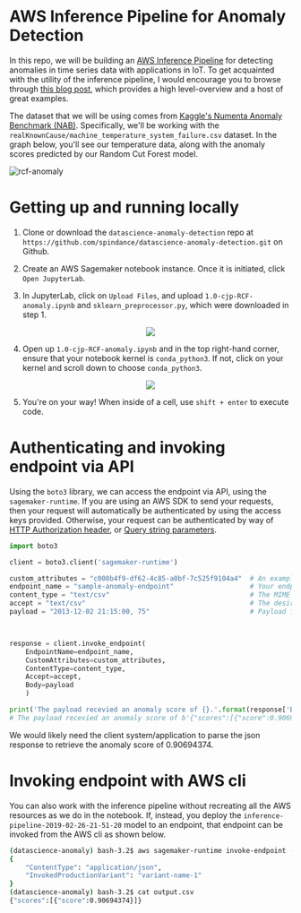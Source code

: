 # AWS Inference Pipeline for Anomaly Detection

In this repo, we will be building an [AWS Inference Pipeline](https://docs.aws.amazon.com/sagemaker/latest/dg/inference-pipelines.html) for detecting anomalies in time series data with applications in IoT. To get acquainted with the utility of the inference pipeline, I would encourage you to browse through [this blog post](https://aws.amazon.com/blogs/machine-learning/ensure-consistency-in-data-processing-code-between-training-and-inference-in-amazon-sagemaker/), which provides a high level-overview and a host of great examples.

The dataset that we will be using comes from [Kaggle's Numenta Anomaly Benchmark (NAB)](https://www.kaggle.com/boltzmannbrain/nab/home). Specifically, we'll be working with the `realKnownCause/machine_temperature_system_failure.csv` dataset. In the graph below, you'll see our temperature data, along with the anomaly scores predicted by our Random Cut Forest model.

![rcf-anomaly](Figures/anomaly_graph.png)


# Getting up and running locally

1. Clone or download the `datascience-anomaly-detection` repo at `https://github.com/spindance/datascience-anomaly-detection.git` on Github.

2. Create an AWS Sagemaker notebook instance. Once it is initiated, click `Open JupyterLab`.

3. In JupyterLab, click on `Upload Files`, and upload `1.0-cjp-RCF-anomaly.ipynb` and `sklearn_preprocessor.py`, which were downloaded in step 1.

<p align="center"> 
<img src="Figures/upload.png">
</p>

4. Open up `1.0-cjp-RCF-anomaly.ipynb` and in the top right-hand corner, ensure that your notebook kernel is `conda_python3`. If not, click on your kernel and scroll down to choose `conda_python3`.

<p align="center"> 
<img src="Figures/kernel.png">
</p>

5. You're on your way! When inside of a cell, use `shift + enter` to execute code.


# Authenticating and invoking endpoint via API

Using the `boto3` library, we can access the endpoint via API, using the `sagemaker-runtime`. If you are using an AWS SDK to send your requests, then your request will automatically be authenticated by using the access keys provided. Otherwise, your request can be authenticated by way of [HTTP Authorization header](https://docs.aws.amazon.com/AmazonS3/latest/API/sigv4-auth-using-authorization-header.html), or [Query string parameters](https://docs.aws.amazon.com/AmazonS3/latest/API/sigv4-query-string-auth.html).

```python
import boto3

client = boto3.client('sagemaker-runtime')

custom_attributes = "c000b4f9-df62-4c85-a0bf-7c525f9104a4"  # An example of a trace ID.
endpoint_name = "sample-anomaly-endpoint"                   # Your endpoint name.
content_type = "text/csv"                                   # The MIME type of the input data in the request body.
accept = "text/csv"                                         # The desired MIME type of the inference in the response.
payload = "2013-12-02 21:15:00, 75"                         # Payload for inference.



response = client.invoke_endpoint(
    EndpointName=endpoint_name, 
    CustomAttributes=custom_attributes, 
    ContentType=content_type,
    Accept=accept,
    Body=payload
    )

print('The payload recevied an anomaly score of {}.'.format(response['Body'].read()))
# The payload recevied an anomaly score of b'{"scores":[{"score":0.90694374}]}'.
```

We would likely need the client system/application to parse the json response to retrieve the anomaly score of 0.90694374. 


# Invoking endpoint with AWS cli

You can also work with the inference pipeline without recreating all the AWS resources as we do in the notebook. If, instead, you deploy the `inference-pipeline-2019-02-26-21-51-20` model to an endpoint, that endpoint can be invoked from the AWS cli as shown below.

```bash
(datascience-anomaly) bash-3.2$ aws sagemaker-runtime invoke-endpoint --endpoint-name sample-ip-ep --body "2013-12-02 21:15:00, 75" --content-type "text/csv" --accept "text/csv" output.csv
{
    "ContentType": "application/json",
    "InvokedProductionVariant": "variant-name-1"
}
(datascience-anomaly) bash-3.2$ cat output.csv 
{"scores":[{"score":0.90694374}]}
```